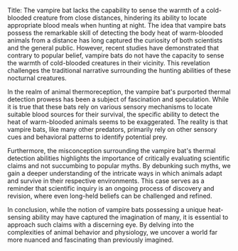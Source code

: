 Title: The vampire bat lacks the capability to sense the warmth of a cold-blooded creature from close distances, hindering its ability to locate appropriate blood meals when hunting at night.
The idea that vampire bats possess the remarkable skill of detecting the body heat of warm-blooded animals from a distance has long captured the curiosity of both scientists and the general public. However, recent studies have demonstrated that contrary to popular belief, vampire bats do not have the capacity to sense the warmth of cold-blooded creatures in their vicinity. This revelation challenges the traditional narrative surrounding the hunting abilities of these nocturnal creatures.

In the realm of animal thermoreception, the vampire bat's purported thermal detection prowess has been a subject of fascination and speculation. While it is true that these bats rely on various sensory mechanisms to locate suitable blood sources for their survival, the specific ability to detect the heat of warm-blooded animals seems to be exaggerated. The reality is that vampire bats, like many other predators, primarily rely on other sensory cues and behavioral patterns to identify potential prey.

Furthermore, the misconception surrounding the vampire bat's thermal detection abilities highlights the importance of critically evaluating scientific claims and not succumbing to popular myths. By debunking such myths, we gain a deeper understanding of the intricate ways in which animals adapt and survive in their respective environments. This case serves as a reminder that scientific inquiry is an ongoing process of discovery and revision, where even long-held beliefs can be challenged and refined.

In conclusion, while the notion of vampire bats possessing a unique heat-sensing ability may have captured the imagination of many, it is essential to approach such claims with a discerning eye. By delving into the complexities of animal behavior and physiology, we uncover a world far more nuanced and fascinating than previously imagined.